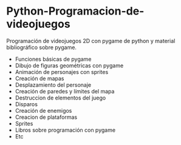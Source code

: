 # Python-Programacion-de-videojuegos
Programación de videojuegos 2D con pygame de python y material bibliográfico sobre pygame.

- Funciones básicas de pygame
- Dibujo de figuras geométricas con pygame
- Animación de personajes con sprites
- Creación de mapas
- Desplazamiento del personaje
- Creación de paredes y límites del mapa
- Destruccion de elementos del juego
- Disparos
- Creación de enemigos 
- Creacion de plataformas
- Sprites
- Libros sobre programación con pygame
- Etc

